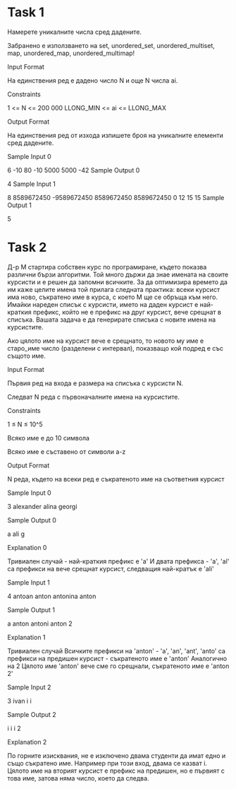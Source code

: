 # Task 1
Намерете уникалните числа сред дадените.

Забранено е използването на set, unordered_set, unordered_multiset, map, unordered_map, unordered_multimap!

Input Format

На единствения ред е дадено число N и още N числа ai.

Constraints

1 <= N <= 200 000 LLONG_MIN <= ai <= LLONG_MAX

Output Format

На единствения ред от изхода изпишете броя на уникалните елементи сред дадените.

Sample Input 0

6 -10 80 -10 5000 5000 -42
Sample Output 0

4
Sample Input 1

8 8589672450 -9589672450 8589672450 8589672450 0 12 15 15
Sample Output 1

5
# Task 2
Д-р М стартира собствен курс по програмиране, където показва различни бързи алгоритми. Той много държи да знае имената на своите курсисти и е решен да запомни всичките. За да оптимизира времето да им каже целите имена той прилага следната практика: всеки курсист има ново, съкратено име в курса, с което М ще се обръща към него. Имайки нареден списък с курсисти, името на даден курсист е най-краткия префикс, който не е префикс на друг курсист, вече срещнат в списъка. Вашата задача е да генерирате списъка с новите имена на курсистите.

Ако цялото име на курсист вече е срещнато, то новото му име е старо_име число (разделени с интервал), показващо кой подред е със същото име.

Input Format

Първия ред на входа е размера на списъка с курсисти N.

Следват N реда с първоначалните имена на курсистите.

Constraints

1 ≤ N ≤ 10^5

Всяко име е до 10 символа

Всяко име е съставено от символи a-z

Output Format

N реда, където на всеки ред е съкратеното име на съответния курсист

Sample Input 0

3
alexander
alina
georgi

Sample Output 0

a
ali
g

Explanation 0

Тривиален случай - най-краткия префикс е 'а'
И двата префикса - 'a', 'al' са префикси на вече срещнат курсист, следващия най-кратък е 'ali'

Sample Input 1

4
antoan
anton
antonina
anton

Sample Output 1

a
anton
antoni
anton 2

Explanation 1

Тривиален случай
Всичките префикси на 'anton' - 'a', 'an', 'ant', 'anto' са префикси на предишен курсист - съкратеното име е 'anton'
Аналогично на 2
Цялото име 'anton' вече сме го срещнали, съкратеното име е 'anton 2'

Sample Input 2

3
ivan
i
i

Sample Output 2

i
i
i 2

Explanation 2

По горните изисквания, не е изключено двама студенти да имат едно и също съкратено име. Например при този вход, двама се казват i. Цялото име на вторият курсист е префикс на предишен, но е първият с това име, затова няма число, което да следва.
